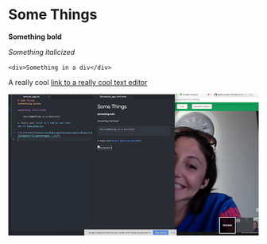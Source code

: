 # Some Things
**Something bold**

*Something italicized*

    <div>Something in a div</div>

A really cool [link to a really cool text editor](www.atom.io)

![screenshot](https://github.com/dibiasemi/phase-0-gps-1/blob/master/Screen%20Shot%202017-06-27%20at%206.13.29%20PM.png)
